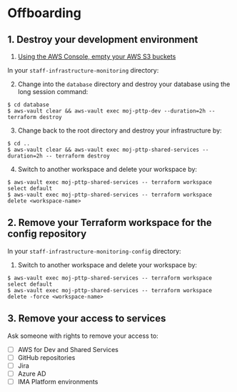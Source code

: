 # Offboarding

## 1. Destroy your development environment

1. [Using the AWS Console, empty your AWS S3 buckets](https://docs.aws.amazon.com/AmazonS3/latest/user-guide/empty-bucket.html)

In your `staff-infrastructure-monitoring` directory:

2. Change into the `database` directory and destroy your database using the long session command:

```
$ cd database
$ aws-vault clear && aws-vault exec moj-pttp-dev --duration=2h -- terraform destroy
```

3. Change back to the root directory and destroy your infrastructure by:

```
$ cd ..
$ aws-vault clear && aws-vault exec moj-pttp-shared-services --duration=2h -- terraform destroy
```

4. Switch to another workspace and delete your workspace by:

```
$ aws-vault exec moj-pttp-shared-services -- terraform workspace select default
$ aws-vault exec moj-pttp-shared-services -- terraform workspace delete <workspace-name>
```

## 2. Remove your Terraform workspace for the config repository

In your `staff-infrastructure-monitoring-config` directory:

1. Switch to another workspace and delete your workspace by:

```
$ aws-vault exec moj-pttp-shared-services -- terraform workspace select default
$ aws-vault exec moj-pttp-shared-services -- terraform workspace delete -force <workspace-name>
```

## 3. Remove your access to services

Ask someone with rights to remove your access to:

- [ ] AWS for Dev and Shared Services
- [ ] GitHub repositories
- [ ] Jira
- [ ] Azure AD
- [ ] IMA Platform environments
